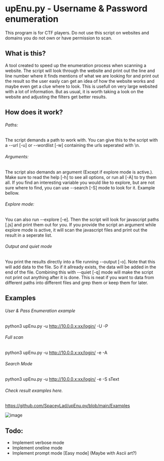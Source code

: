 # upEnu.py - Username & Password enumeration
This program is for CTF players. Do not use this script on websites and domains you do not own or have permission to scan.
## What is this?
A tool created to speed up the enumeration process when scanning a website.
The script will look through the website and print out the line and line number where it finds mentions of what we are looking for and print out the result so the user easly can get an idea of how the website works and maybe even get a clue where to look.
This is usefull on very large websited with a lot of information. But as usual, it is worth taking a look on the website and adjusting the filters get better results.
## How does it work?
###### Paths:
The script demands a path to work with. You can give this to the script with a --url [-u] or --wordlist [-w] containing the urls seperated with \n.
###### Arguments:
The script also demands an argument (Except if explore mode is active.). Make sure to read the help [-h] to see all options, or run all [-A] to try them all.
If you find an interesting variable you would like to explore, but are not sure where to find, you can use --search [-S] mode to look for it. Example bellow.

###### Explore mode:
You can also run --explore [-e]. Then the script will look for javascript paths [.js] and print them out for you.
If you provide the script an argument while explore mode is active, it will scan the javascript files and print out the result in a seperate list.

###### Output and quiet mode
You print the results directly into a file running --output [-o]. Note that this will add data to the file. So if it allready exists, the data will be added in the end of the file. Combining this with --quiet [-q] mode will make the script not print out anything after it is done. This is neat if you want to data from different paths into different files and grep them or keep them for later.

## Examples
###### User & Pass Enumeration example
python3 upEnu.py -u http://10.0.0.x:xx/login/ -U -P

###### Full scan
python3 upEnu.py -u http://10.0.0.x:xx/login/ -e -A

###### Search Mode
python3 upEnu.py -u http://10.0.0.x:xx/login/ -e -S sText

###### Check result examples here.
https://github.com/SpaceyLad/upEnu.py/blob/main/Examples

![image](https://user-images.githubusercontent.com/87969837/177986066-191b30c0-c505-46c3-af29-3ec7f4eb9cb3.png)


## Todo:
* Implement verbose mode
* Implement oneline mode
* Implement prompt mode [Easy mode] (Maybe with Ascii art?)
